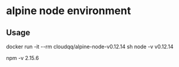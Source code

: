 # alpine node environment

## Usage
docker  run -it --rm cloudqq/alpine-node-v0.12.14 sh
node -v
v0.12.14

npm -v
2.15.6
